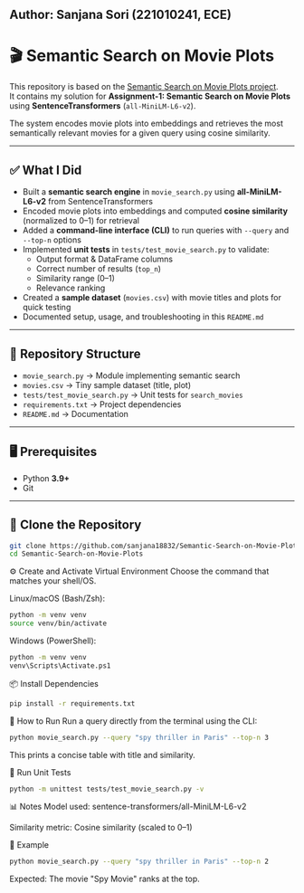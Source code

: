 ## **Author**: Sanjana Sori (221010241, ECE)

# 🎬 Semantic Search on Movie Plots  

This repository is based on the [Semantic Search on Movie Plots project](https://github.com/sanjana18832/Semantic-Search-on-Movie-Plots).  
It contains my solution for **Assignment-1: Semantic Search on Movie Plots** using **SentenceTransformers** (`all-MiniLM-L6-v2`).  

The system encodes movie plots into embeddings and retrieves the most semantically relevant movies for a given query using cosine similarity.  

---

## ✅ What I Did
- Built a **semantic search engine** in `movie_search.py` using **all-MiniLM-L6-v2** from SentenceTransformers  
- Encoded movie plots into embeddings and computed **cosine similarity** (normalized to 0–1) for retrieval  
- Added a **command-line interface (CLI)** to run queries with `--query` and `--top-n` options  
- Implemented **unit tests** in `tests/test_movie_search.py` to validate:
  - Output format & DataFrame columns  
  - Correct number of results (`top_n`)  
  - Similarity range (0–1)  
  - Relevance ranking  
- Created a **sample dataset** (`movies.csv`) with movie titles and plots for quick testing  
- Documented setup, usage, and troubleshooting in this `README.md`  

---

## 📂 Repository Structure
- `movie_search.py` → Module implementing semantic search  
- `movies.csv` → Tiny sample dataset (title, plot)  
- `tests/test_movie_search.py` → Unit tests for `search_movies`  
- `requirements.txt` → Project dependencies  
- `README.md` → Documentation  

---

## 🖥️ Prerequisites
- Python **3.9+**  
- Git  

---

## 🔗 Clone the Repository
```bash
git clone https://github.com/sanjana18832/Semantic-Search-on-Movie-Plots.git
cd Semantic-Search-on-Movie-Plots
```
⚙️ Create and Activate Virtual Environment
Choose the command that matches your shell/OS.

Linux/macOS (Bash/Zsh):
```bash
python -m venv venv
source venv/bin/activate
```
Windows (PowerShell):
```bash
python -m venv venv
venv\Scripts\Activate.ps1
```
📦 Install Dependencies
```bash
pip install -r requirements.txt
```
🚀 How to Run
Run a query directly from the terminal using the CLI:
```bash
python movie_search.py --query "spy thriller in Paris" --top-n 3
```
This prints a concise table with title and similarity.

🧪 Run Unit Tests
```bash
python -m unittest tests/test_movie_search.py -v
```
📊 Notes
Model used: sentence-transformers/all-MiniLM-L6-v2

Similarity metric: Cosine similarity (scaled to 0–1)

📝 Example
```bash
python movie_search.py --query "spy thriller in Paris" --top-n 2
```
Expected: The movie "Spy Movie" ranks at the top.
